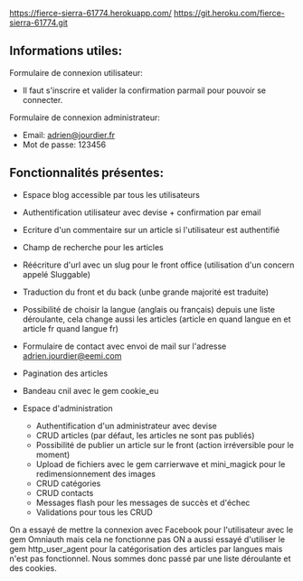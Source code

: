 https://fierce-sierra-61774.herokuapp.com/
https://git.heroku.com/fierce-sierra-61774.git

Informations utiles:
-----
Formulaire de connexion utilisateur:
- Il faut s'inscrire et valider la confirmation parmail pour pouvoir se connecter.

Formulaire de connexion administrateur:
- Email: adrien@jourdier.fr
- Mot de passe: 123456 

Fonctionnalités présentes:
------
- Espace blog accessible par tous les utilisateurs
- Authentification utilisateur avec devise + confirmation par email
- Ecriture d'un commentaire sur un article si l'utilisateur est authentifié
- Champ de recherche pour les articles
- Réécriture d'url avec un slug pour le front office (utilisation d'un concern appelé Sluggable)
- Traduction du front et du back (unbe grande majorité est traduite)
- Possibilité de choisir la langue (anglais ou français) depuis une liste déroulante, cela change aussi les articles (article en quand langue en et article fr quand langue fr)
- Formulaire de contact avec envoi de mail sur l'adresse adrien.jourdier@eemi.com
- Pagination des articles
- Bandeau cnil avec le gem cookie_eu

- Espace d'administration
    - Authentification d'un administrateur avec devise
    - CRUD articles (par défaut, les articles ne sont pas publiés)
    - Possibilité de publier un article sur le front (action irréversible pour le moment)
    - Upload de fichiers avec le gem carrierwave et mini_magick pour le redimensionnement des images
    - CRUD catégories
    - CRUD contacts
    - Messages flash pour les messages de succès et d'échec
    - Validations pour tous les CRUD
    
On a essayé de mettre la connexion avec Facebook pour l'utilisateur avec le gem Omniauth mais cela ne fonctionne pas
ON a aussi essayé d'utiliser le gem http_user_agent pour la catégorisation des articles par langues mais n'est pas fonctionnel. Nous sommes donc passé par une liste déroulante et des cookies.